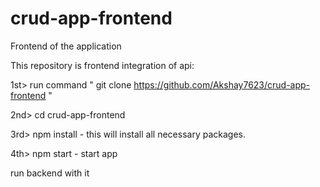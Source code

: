 # crud-app-frontend
Frontend of the application


This repository is frontend integration of api:

1st> run command " git clone https://github.com/Akshay7623/crud-app-frontend "

2nd> cd crud-app-frontend 

3rd> npm install - this will install all necessary packages.

4th> npm start - start app


run backend with it
